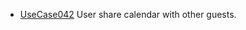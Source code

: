  * [UseCase042](https://github.com/DomainDrivenArchitecture/ddaRequirement/blob/master/en/requirements/UseCase042.md) User share calendar with other guests.